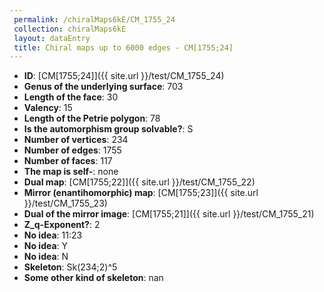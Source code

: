 ```yaml
--- 
 permalink: /chiralMaps6kE/CM_1755_24 
 collection: chiralMaps6kE
 layout: dataEntry
 title: Chiral maps up to 6000 edges - CM[1755;24]
---
```


- **ID**: [CM[1755;24]]({{ site.url }}/test/CM_1755_24)
- **Genus of the underlying surface**: 703
- **Length of the face**: 30
- **Valency**: 15
- **Length of the Petrie polygon**: 78
- **Is the automorphism group solvable?**: S
- **Number of vertices**: 234
- **Number of edges**: 1755
- **Number of faces**: 117
- **The map is self-**: none
- **Dual map**: [CM[1755;22]]({{ site.url }}/test/CM_1755_22)
- **Mirror (enantihomorphic) map**: [CM[1755;23]]({{ site.url }}/test/CM_1755_23)
- **Dual of the mirror image**: [CM[1755;21]]({{ site.url }}/test/CM_1755_21)
- **Z_q-Exponent?**: 2
- **No idea**:  11:23
- **No idea**: Y
- **No idea**: N
- **Skeleton**: Sk(234;2)^5
- **Some other kind of skeleton**: nan
